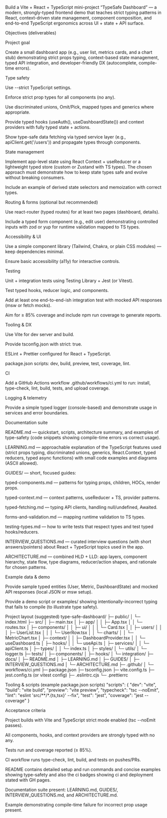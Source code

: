 Build a Vite + React + TypeScript mini-project “TypeSafe Dashboard” — a modern, strongly-typed frontend demo that teaches strict typing patterns in React, context-driven state management, component composition, and end-to-end TypeScript ergonomics across UI + state + API surface.

Objectives (deliverables)

Project goal

Create a small dashboard app (e.g., user list, metrics cards, and a chart stub) demonstrating strict props typing, context-based state management, typed API integration, and developer-friendly DX (autocomplete, compile-time errors).

Type safety

Use --strict TypeScript settings.

Enforce strict prop types for all components (no any).

Use discriminated unions, Omit/Pick, mapped types and generics where appropriate.

Provide typed hooks (useAuth(), useDashboardState()) and context providers with fully typed state + actions.

Show type-safe data fetching via typed service layer (e.g., apiClient.get<T>('/users')) and propagate types through components.

State management

Implement app-level state using React Context + useReducer or a lightweight typed store (custom or Zustand with TS types). The chosen approach must demonstrate how to keep state types safe and evolve without breaking consumers.

Include an example of derived state selectors and memoization with correct types.

Routing & forms (optional but recommended)

Use react-router (typed routes) for at least two pages (dashboard, details).

Include a typed form component (e.g., edit user) demonstrating controlled inputs with zod or yup for runtime validation mapped to TS types.

Accessibility & UI

Use a simple component library (Tailwind, Chakra, or plain CSS modules) — keep dependencies minimal.

Ensure basic accessibility (a11y) for interactive controls.

Testing

Unit + integration tests using Testing Library + Jest (or Vitest).

Test typed hooks, reducer logic, and components.

Add at least one end-to-end-ish integration test with mocked API responses (msw or fetch mocks).

Aim for ≥ 85% coverage and include npm run coverage to generate reports.

Tooling & DX

Use Vite for dev server and build.

Provide tsconfig.json with strict: true.

ESLint + Prettier configured for React + TypeScript.

package.json scripts: dev, build, preview, test, coverage, lint.

CI

Add a GitHub Actions workflow .github/workflows/ci.yml to run: install, type-check, lint, build, tests, and upload coverage.

Logging & telemetry

Provide a simple typed logger (console-based) and demonstrate usage in services and error boundaries.

Documentation suite

README.md — quickstart, scripts, architecture summary, and examples of type-safety (code snippets showing compile-time errors vs correct usage).

LEARNING.md — approachable explanation of the TypeScript features used (strict props typing, discriminated unions, generics, React.Context, typed reducers, typed async functions) with small code examples and diagrams (ASCII allowed).

GUIDES/ — short, focused guides:

typed-components.md — patterns for typing props, children, HOCs, render props.

typed-context.md — context patterns, useReducer + TS, provider patterns.

typed-fetching.md — typing API clients, handling null/undefined, Awaited<T>.

forms-and-validation.md — mapping runtime validation to TS types.

testing-types.md — how to write tests that respect types and test typed hooks/reducers.

INTERVIEW_QUESTIONS.md — curated interview questions (with short answers/pointers) about React + TypeScript topics used in the app.

ARCHITECTURE.md — combined HLD + LLD: app layers, component hierarchy, state flow, type diagrams, reducer/action shapes, and rationale for chosen patterns.

Example data & demo

Provide sample typed entities (User, Metric, DashboardState) and mocked API responses (local JSON or msw setup).

Provide a demo script or examples/ showing intentionally-incorrect typing that fails to compile (to illustrate type safety).

Project layout (suggested)
type-safe-dashboard/
├─ public/
│  └─ index.html
├─ src/
│  ├─ main.tsx
│  ├─ app/
│  │  ├─ App.tsx
│  │  └─ routes.tsx
│  ├─ components/
│  │  ├─ ui/
│  │  │  └─ Card.tsx
│  │  ├─ users/
│  │  │  ├─ UserList.tsx
│  │  │  └─ UserRow.tsx
│  │  └─ charts/
│  │     └─ MetricChart.tsx
│  ├─ context/
│  │  ├─ DashboardProvider.tsx
│  │  └─ useDashboard.ts
│  ├─ hooks/
│  │  └─ useApi.ts
│  ├─ services/
│  │  └─ apiClient.ts
│  ├─ types/
│  │  └─ index.ts
│  ├─ styles/
│  └─ utils/
│     └─ logger.ts
├─ tests/
│  ├─ components/
│  ├─ hooks/
│  └─ integration/
├─ docs/
│  ├─ README.md
│  ├─ LEARNING.md
│  ├─ GUIDES/
│  ├─ INTERVIEW_QUESTIONS.md
│  └─ ARCHITECTURE.md
├─ .github/
│  └─ workflows/ci.yml
├─ package.json
├─ tsconfig.json
├─ vite.config.ts
├─ jest.config.ts (or vitest config)
├─ .eslintrc.cjs
└─ .prettierrc

Tooling & scripts (example package.json scripts)
"scripts": {
  "dev": "vite",
  "build": "vite build",
  "preview": "vite preview",
  "typecheck": "tsc --noEmit",
  "lint": "eslint 'src/**/*.{ts,tsx}' --fix",
  "test": "jest",
  "coverage": "jest --coverage"
}

Acceptance criteria

Project builds with Vite and TypeScript strict mode enabled (tsc --noEmit passes).

All components, hooks, and context providers are strongly typed with no any.

Tests run and coverage reported (≥ 85%).

CI workflow runs type-check, lint, build, and tests on pushes/PRs.

README contains detailed setup and run commands and concise examples showing type-safety and also the ci badges showing ci and deployment stated with GH pages.

Documentation suite present: LEARNING.md, GUIDES/, INTERVIEW_QUESTIONS.md, and ARCHITECTURE.md.

Example demonstrating compile-time failure for incorrect prop usage present.
